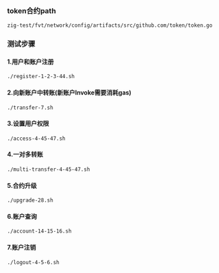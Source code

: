 ### token合约path
```
zig-test/fvt/network/config/artifacts/src/github.com/token/token.go
```
### 测试步骤
#### 1.用户和账户注册
```
./register-1-2-3-44.sh
```
#### 2.向新账户中转账(新账户Invoke需要消耗gas)
```
./transfer-7.sh
```
#### 3.设置用户权限
```
./access-4-45-47.sh
```
#### 4.一对多转账
```
./multi-transfer-4-45-47.sh
```
#### 5.合约升级
```
./upgrade-28.sh
```
#### 6.账户查询
```
./account-14-15-16.sh
```
#### 7.账户注销
```
./logout-4-5-6.sh
```
